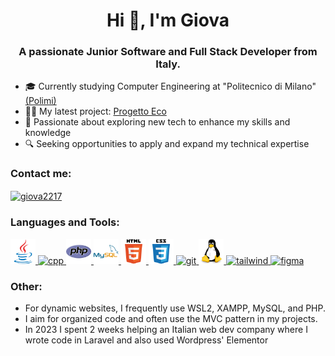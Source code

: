 <h1 align="center">Hi 👋, I'm Giova</h1>
<h3 align="center">A passionate Junior Software and Full Stack Developer from Italy.</h3>

- 🎓 Currently studying Computer Engineering at "Politecnico di Milano" [(Polimi)](https://www.polimi.it/)
- ✍🏻 My latest project: [Progetto Eco](https://github.com/Giova2217/ProgettoEco)
- 🤩 Passionate about exploring new tech to enhance my skills and knowledge
- 🔍 Seeking opportunities to apply and expand my technical expertise

<h3 align="left">Contact me:</h3>
<p align="left">
  <a href="https://x.com/giova2217" target="blank">
    <img align="center" src="https://cdn.iconscout.com/icon/free/png-512/free-twitter-9420782-7651212.png?f=webp&w=256" alt="giova2217" height="40" width="40" />
  </a>
</p>

<h3 align="left">Languages and Tools:</h3>
<p align="left">
  <a href="https://www.java.com" target="_blank" rel="noreferrer">
    <img src="https://raw.githubusercontent.com/devicons/devicon/master/icons/java/java-original.svg" alt="Java" width="40" height="40"/> </a>
  <a href="https://cplusplus.com/" target="_blank" rel="noreferrer">
    <img src="https://cdn.jsdelivr.net/gh/devicons/devicon@latest/icons/cplusplus/cplusplus-original.svg" alt="cpp" width="40" height="40"/> </a>
  <a href="https://www.php.net" target="_blank" rel="noreferrer">
    <img src="https://raw.githubusercontent.com/devicons/devicon/master/icons/php/php-original.svg" alt="PHP" width="40" height="40"/> </a>
  <a href="https://www.mysql.com/" target="_blank" rel="noreferrer">
    <img src="https://raw.githubusercontent.com/devicons/devicon/master/icons/mysql/mysql-original-wordmark.svg" alt="mysql" width="40" height="40"/> </a> 
  <a href="https://developer.mozilla.org/en-US/docs/Glossary/HTML" target="_blank" rel="noreferrer">
    <img src="https://raw.githubusercontent.com/devicons/devicon/master/icons/html5/html5-original-wordmark.svg" alt="html5" width="40" height="40"/> </a>
  <a href="https://developer.mozilla.org/en-US/docs/Web/CSS" target="_blank" rel="noreferrer">
    <img src="https://raw.githubusercontent.com/devicons/devicon/master/icons/css3/css3-original-wordmark.svg" alt="css3" width="40" height="40"/> </a>
  <a href="https://git-scm.com/" target="_blank" rel="noreferrer">
    <img src="https://www.vectorlogo.zone/logos/git-scm/git-scm-icon.svg" alt="git" width="40" height="40"/> </a>
  <a href="https://www.linux.org/" target="_blank" rel="noreferrer">
    <img src="https://raw.githubusercontent.com/devicons/devicon/master/icons/linux/linux-original.svg" alt="linux" width="40" height="40"/> </a>
  <a href="https://tailwindcss.com/" target="_blank" rel="noreferrer">
    <img src="https://www.vectorlogo.zone/logos/tailwindcss/tailwindcss-icon.svg" alt="tailwind" width="40" height="40"/> </a>
  <a href="https://www.figma.com/" target="_blank" rel="noreferrer">
    <img src="https://www.vectorlogo.zone/logos/figma/figma-icon.svg" alt="figma" width="40" height="40"/> </a>
</p>

<h3 align="left">Other: </h3>

- For dynamic websites, I frequently use WSL2, XAMPP, MySQL, and PHP.
- I aim for organized code and often use the MVC pattern in my projects.
- In 2023 I spent 2 weeks helping an Italian web dev company where I wrote code in Laravel and also used Wordpress' Elementor

<!--
<hr>

<p align="left">
  <a href="https://x.com/giova2217" target="blank">
    <img src="https://img.shields.io/twitter/follow/giova2217?logo=x&style=for-the-badge" alt="giova2217" />
  </a> 
</p>
-->

